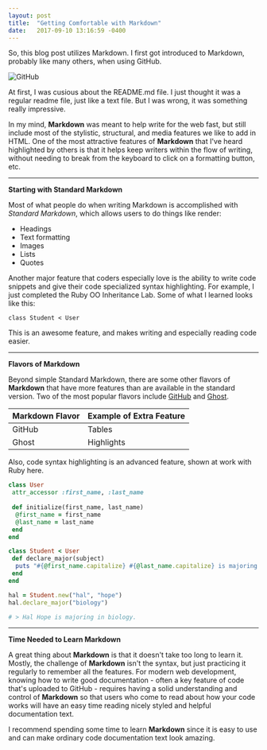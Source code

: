 ```yaml
---
layout: post
title:  "Getting Comfortable with Markdown"
date:   2017-09-10 13:16:59 -0400
---
```



So, this blog post utilizes Markdown. I first got introduced to Markdown, probably like many others, when using GitHub.

![GitHub](https://www.socialtalent.co/wp-content/uploads/2015/03/github-logo.jpg)

At first, I was cusious about the README.md file. I just thought it was a regular readme file, just like a text file. But I was wrong, it was something really impressive.

In my mind, **Markdown** was meant to help write for the web fast, but still include most of the stylistic, structural, and media features we like to add in HTML. One of the most attractive features of **Markdown** that I've heard highlighted by others is that it helps keep writers within the flow of writing, without needing to break from the keyboard to click on a formatting button, etc.

---

**Starting with Standard Markdown**

Most of what people do when writing Markdown is accomplished with _Standard Markdown_, which allows users to do things like render:

* Headings
* Text formatting
* Images
* Lists
* Quotes

Another major feature that coders especially love is the ability to write code snippets and give their code specialized syntax highlighting. For example, I just completed the Ruby OO Inheritance Lab. Some of what I learned looks like this:

    class Student < User

This is an awesome feature, and makes writing and especially reading code easier.

---

**Flavors of Markdown**

Beyond simple Standard Markdown, there are some other flavors of **Markdown** that have more features than are available in the standard version. Two of the most popular flavors include [GitHub](https://guides.github.com/features/mastering-markdown/) and [Ghost](https://help.ghost.org/hc/en-us/articles/224410728-Markdown-Guide).

Markdown Flavor | Example of Extra Feature
------------ | -------------
GitHub | Tables
Ghost | Highlights

Also, code syntax highlighting is an advanced feature, shown at work with Ruby here.

```ruby
class User
 attr_accessor :first_name, :last_name
	
 def initialize(first_name, last_name)
  @first_name = first_name
  @last_name = last_name
 end
end

class Student < User
 def declare_major(subject)
  puts "#{@first_name.capitalize} #{@last_name.capitalize} is majoring in #{subject}."
 end
end

hal = Student.new("hal", "hope")
hal.declare_major("biology")

# > Hal Hope is majoring in biology.
```

---

**Time Needed to Learn Markdown**

A great thing about **Markdown** is that it doesn't take too long to learn it. Mostly, the challenge of **Markdown** isn't the syntax, but just practicing it regularly to remember all the features. For modern web development, knowing how to write good documentation - often a key feature of code that's uploaded to GitHub - requires having a solid understanding and control of **Markdown** so that users who come to read about how your code works will have an easy time reading nicely styled and helpful documentation text.

I recommend spending some time to learn **Markdown** since it is easy to use and can make ordinary code documentation text look amazing.
